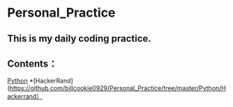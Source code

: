 # Personal_Practice

## This is my daily coding practice.

## Contents：
[Python](https://github.com/billcookie0929/Personal_Practice/tree/master/Python)
    *[HackerRand](https://github.com/billcookie0929/Personal_Practice/tree/master/Python/Hackerrand）